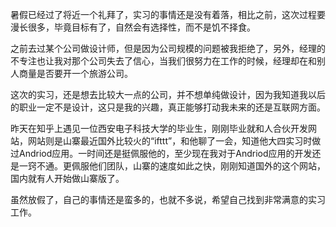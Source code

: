 暑假已经过了将近一个礼拜了，实习的事情还是没有着落，相比之前，这次过程要漫长很多，毕竟目标有了，自然会有选择性，而不是饥不择食。

之前去过某个公司做设计师，但是因为公司规模的问题被我拒绝了，另外，经理的不专注也让我对那个公司失去了信心，当我们很努力在工作的时候，经理却在和别人商量是否要开一个旅游公司。

这次的实习，还是想去比较大一点的公司，并不想单纯做设计，因为我知道我以后的职业一定不是设计，这只是我的兴趣，真正能够打动我未来的还是互联网方面。

昨天在知乎上遇见一位西安电子科技大学的毕业生，刚刚毕业就和人合伙开发网站，网站则是山寨最近国外比较火的“ifttt”，和他聊了一会，知道他大四实习时做过Andriod应用。一时间还是挺佩服他的，至少现在我对于Andriod应用的开发还是一窍不通。更佩服他们团队，山寨的速度如此之快，刚刚知道国外的这个网站，国内就有人开始做山寨版了。

虽然放假了，自己的事情还是蛮多的，也就不多说，希望自己找到非常满意的实习工作。